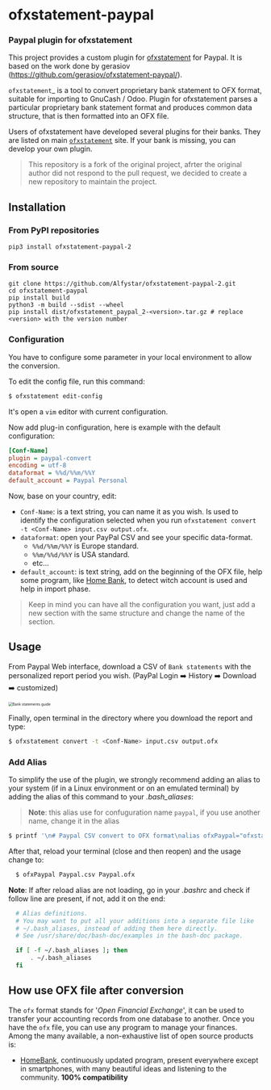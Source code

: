 # ofxstatement-paypal

### Paypal plugin for ofxstatement 

This project provides a custom plugin for [ofxstatement](https://github.com/kedder/ofxstatement) for Paypal. It is based
on the work done by gerasiov (https://github.com/gerasiov/ofxstatement-paypal/).

`ofxstatement`_ is a tool to convert proprietary bank statement to OFX format, suitable for importing to GnuCash / Odoo. Plugin for ofxstatement parses a particular proprietary bank statement format and produces common data structure, that is then formatted into an OFX file.

Users of ofxstatement have developed several plugins for their banks. They are listed on main [`ofxstatement`](https://github.com/kedder/ofxstatement) site. If your bank is missing, you can develop your own plugin.

> This repository is a fork of the original project, afrter the original author did not respond to the pull request, we decided to create a new repository to maintain the project.

## Installation

### From PyPI repositories
```
pip3 install ofxstatement-paypal-2
```

### From source
```
git clone https://github.com/Alfystar/ofxstatement-paypal-2.git
cd ofxstatement-paypal
pip install build
python3 -m build --sdist --wheel
pip install dist/ofxstatement_paypal_2-<version>.tar.gz # replace <version> with the version number
```

### Configuration

You have to configure some parameter in your local environment to allow the conversion.

To edit the config file, run this command:

```bash
$ ofxstatement edit-config
```
It's open a `vim` editor with current configuration.

Now add plug-in configuration, here is example with the default configuration:

```ini
[Conf-Name]
plugin = paypal-convert
encoding = utf-8
dataformat = %%d/%%m/%%Y
default_account = Paypal Personal
```

Now, base on your country, edit:

- `Conf-Name`: is a text string, you can name it as you wish. Is used to identify the configuration selected when you run `ofxstatement convert -t <Conf-Name> input.csv output.ofx`.
- `dataformat`:  open your PayPal CSV and see your specific data-format.
  - `%%d/%%m/%%Y` is Europe standard.
  - `%%m/%%d/%%Y` is USA standard.
  - etc...
- `default_account`:  is text string, add on the beginning of the OFX file, help some program, like [Home Bank](http://homebank.free.fr/en/index.php), to detect witch account is used and help in import phase.

> Keep in mind you can have all the configuration you want, just add a new section with the same structure and change the name of the section.

## Usage

From Paypal Web interface, download a CSV of  `Bank statements` with the personalized report period you wish. (PayPal Login :arrow_right: History  :arrow_right: Download :arrow_right: customized)

<img src="BankStatements.png" alt="Bank statements guide" style="zoom:50%;" />

Finally, open terminal in the directory where you download the report and type:

```bash
$ ofxstatement convert -t <Conf-Name> input.csv output.ofx
```

### Add Alias
To simplify the use of the plugin, we strongly recommend adding an alias to your system (if in a Linux environment or on an emulated terminal) by adding the alias of this command to your *.bash_aliases*:
> **Note**: this alias use for confuguration name `paypal`, if you use another name, change it in the alias

```bash
$ printf '\n# Paypal CSV convert to OFX format\nalias ofxPaypal="ofxstatement convert -t paypal"\n' >> ~/.bash_aliases
```
After that, reload your terminal (close and then reopen) and the usage change to:
```bash
  $ ofxPaypal Paypal.csv Paypal.ofx
```
**Note**: If after reload alias are not loading, go in your *.bashrc* and check if follow line are present, if not, add it on the end:
```bash
  # Alias definitions.
  # You may want to put all your additions into a separate file like
  # ~/.bash_aliases, instead of adding them here directly.
  # See /usr/share/doc/bash-doc/examples in the bash-doc package.

  if [ -f ~/.bash_aliases ]; then
      . ~/.bash_aliases
  fi
```



## How use OFX file after conversion

The `ofx` format stands for '*Open Financial Exchange*', it can be used to transfer your accounting records from one database to another.
Once you have the `ofx` file, you can use any program to manage your finances.
Among the many available, a non-exhaustive list of open source products is:

- [HomeBank](http://homebank.free.fr/en/index.php), continuously updated program, present everywhere except in smartphones, with many beautiful ideas and listening to the community. **100% compatibility** 
